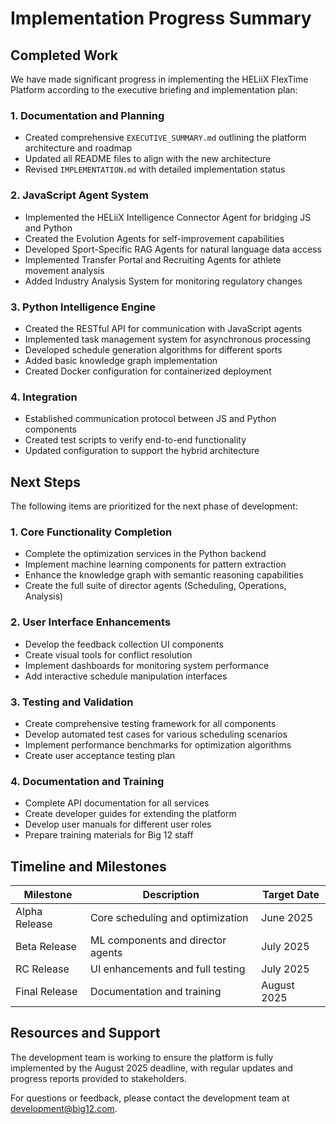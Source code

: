 # Implementation Progress Summary

## Completed Work

We have made significant progress in implementing the HELiiX FlexTime Platform according to the executive briefing and implementation plan:

### 1. Documentation and Planning
- Created comprehensive `EXECUTIVE_SUMMARY.md` outlining the platform architecture and roadmap
- Updated all README files to align with the new architecture
- Revised `IMPLEMENTATION.md` with detailed implementation status

### 2. JavaScript Agent System
- Implemented the HELiiX Intelligence Connector Agent for bridging JS and Python
- Created the Evolution Agents for self-improvement capabilities
- Developed Sport-Specific RAG Agents for natural language data access
- Implemented Transfer Portal and Recruiting Agents for athlete movement analysis
- Added Industry Analysis System for monitoring regulatory changes

### 3. Python Intelligence Engine
- Created the RESTful API for communication with JavaScript agents
- Implemented task management system for asynchronous processing
- Developed schedule generation algorithms for different sports
- Added basic knowledge graph implementation
- Created Docker configuration for containerized deployment

### 4. Integration
- Established communication protocol between JS and Python components
- Created test scripts to verify end-to-end functionality
- Updated configuration to support the hybrid architecture

## Next Steps

The following items are prioritized for the next phase of development:

### 1. Core Functionality Completion
- Complete the optimization services in the Python backend
- Implement machine learning components for pattern extraction
- Enhance the knowledge graph with semantic reasoning capabilities
- Create the full suite of director agents (Scheduling, Operations, Analysis)

### 2. User Interface Enhancements
- Develop the feedback collection UI components
- Create visual tools for conflict resolution
- Implement dashboards for monitoring system performance
- Add interactive schedule manipulation interfaces

### 3. Testing and Validation
- Create comprehensive testing framework for all components
- Develop automated test cases for various scheduling scenarios
- Implement performance benchmarks for optimization algorithms
- Create user acceptance testing plan

### 4. Documentation and Training
- Complete API documentation for all services
- Create developer guides for extending the platform
- Develop user manuals for different user roles
- Prepare training materials for Big 12 staff

## Timeline and Milestones

| Milestone | Description | Target Date |
|-----------|-------------|-------------|
| Alpha Release | Core scheduling and optimization | June 2025 |
| Beta Release | ML components and director agents | July 2025 |
| RC Release | UI enhancements and full testing | July 2025 |
| Final Release | Documentation and training | August 2025 |

## Resources and Support

The development team is working to ensure the platform is fully implemented by the August 2025 deadline, with regular updates and progress reports provided to stakeholders.

For questions or feedback, please contact the development team at development@big12.com.